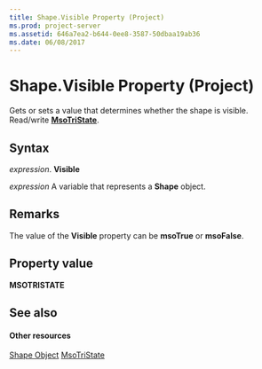 ```yaml
---
title: Shape.Visible Property (Project)
ms.prod: project-server
ms.assetid: 646a7ea2-b644-0ee8-3587-50dbaa19ab36
ms.date: 06/08/2017
---
```



# Shape.Visible Property (Project)
Gets or sets a value that determines whether the shape is visible. Read/write **[MsoTriState](http://msdn.microsoft.com/en-us/library/office/ff860737%28v=office.15%29)**.

## Syntax

 _expression_. **Visible**

 _expression_ A variable that represents a **Shape** object.


## Remarks

The value of the **Visible** property can be **msoTrue** or **msoFalse**.


## Property value

 **MSOTRISTATE**


## See also


#### Other resources


[Shape Object](shape-object-project.md)
[MsoTriState](http://msdn.microsoft.com/en-us/library/office/ff860737%28v=office.15%29)
